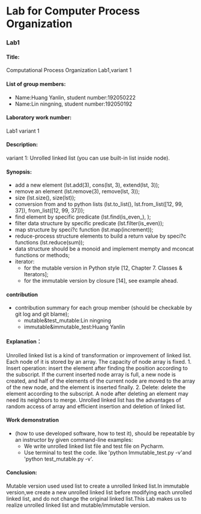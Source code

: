 # Lab for  Computer Process Organization

### Lab1

#### Title:
  Computational Process Organization Lab1,variant 1

#### List of group members:
  - Name:Huang Yanlin,  student number:192050222 
  - Name:Lin ningning,  student number:192050192

#### Laboratory work number:
   Lab1 variant 1
#### Description:
   variant 1: Unrolled linked list (you can use built-in list inside node).

#### Synopsis:  
* add a new element (lst.add(3), cons(lst, 3), extend(lst, 3));  
* remove an element (lst.remove(3), remove(lst, 3));
* size (lst.size(), size(lst));    
* conversion from and to python lists (lst.to_list(), lst.from_list([12, 99, 37]), from_list([12, 99, 37]));   
* find element by specific predicate (lst.find(is_even_), );    
* filter data structure by specific predicate (lst.filter(is_even));   
* map structure by speci?c function (lst.map(increment));   
* reduce-process structure elements to build a return value by speci?c functions (lst.reduce(sum));    
* data structure should be a monoid and implement mempty and mconcat functions or methods;    
* iterator: 
   - for the mutable version in Python style [12, Chapter 7. Classes & Iterators]; 
   - for the immutable version by closure [14], see example ahead.

#### contribution
* contribution summary for each group member (should be checkable by git log and git blame);
   - mutable&test_mutable:Lin ningning
   - immutable&immutable_test:Huang Yanlin

#### Explanation：  
  Unrolled linked list is a kind of transformation or improvement of linked list. Each node of it is stored by an array. The capacity of node array is fixed. 1. Insert operation: insert the element after finding the position according to the subscript. If the current inserted node array is full, a new node is created, and half of the elements of the current node are moved to the array of the new node, and the element is inserted finally. 2. Delete: delete the element according to the subscript. A node after deleting an element may need its neighbors to merge. Unrolled linked list has the advantages of random access of array and efficient insertion and deletion of linked list.

#### Work demonstration 
* (how to use developed software, how to test it), should be repeatable by an instructor by given command-line examples:  
  - We write unrolled linked list file and test file on Pycharm.
  - Use terminal to test the code. like 'python Immutable_test.py -v'and 'python test_mutable.py -v'.

#### Conclusion:  
  Mutable version used used list to create a unrolled linked list.In immutable version,we create a new unrolled linked list before modifying each unrolled linked list, and do not change the original linked list.This Lab makes us to realize unrolled linked list and  mutable/immutable version.
